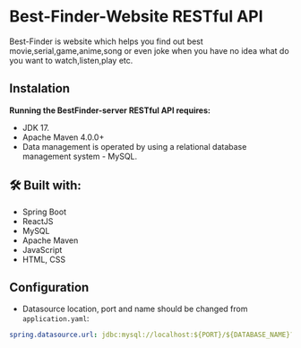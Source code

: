 # Best-Finder-Website RESTful API
 Best-Finder is website which helps you find out best movie,serial,game,anime,song or even joke when you have no idea what do you want to watch,listen,play etc.
 ## Instalation
 <strong>Running the BestFinder-server RESTful API requires:</strong>
 -  JDK 17.
 -  Apache Maven 4.0.0+
 -  Data management is operated by using a relational database management system - MySQL.
   ## 🛠 Built with:
 - Spring Boot
 - ReactJS
 - MySQL
 - Apache Maven
 - JavaScript
 - HTML, CSS
  ## Configuration
  - Datasource location, port and name should be changed from ```application.yaml```:
```yaml 
spring.datasource.url: jdbc:mysql://localhost:${PORT}/${DATABASE_NAME}?allowPublicKeyRetrieval=true
```
  
   


   
   
 
 
